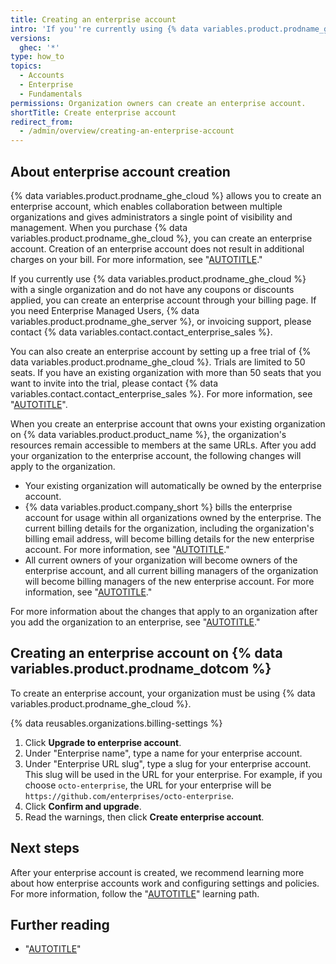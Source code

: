 ```yaml
---
title: Creating an enterprise account
intro: 'If you''re currently using {% data variables.product.prodname_ghe_cloud %} with a single organization, you can create an enterprise account to centrally manage multiple organizations.'
versions:
  ghec: '*'
type: how_to
topics:
  - Accounts
  - Enterprise
  - Fundamentals
permissions: Organization owners can create an enterprise account.
shortTitle: Create enterprise account
redirect_from:
  - /admin/overview/creating-an-enterprise-account
---
```


## About enterprise account creation

{% data variables.product.prodname_ghe_cloud %} allows you to create an enterprise account, which enables collaboration between multiple organizations and gives administrators a single point of visibility and management. When you purchase {% data variables.product.prodname_ghe_cloud %}, you can create an enterprise account. Creation of an enterprise account does not result in additional charges on your bill. For more information, see "[AUTOTITLE](/admin/overview/about-enterprise-accounts)."

If you currently use {% data variables.product.prodname_ghe_cloud %} with a single organization and do not have any coupons or discounts applied, you can create an enterprise account through your billing page. If you need Enterprise Managed Users, {% data variables.product.prodname_ghe_server %}, or invoicing support, please contact {% data variables.contact.contact_enterprise_sales %}.

You can also create an enterprise account by setting up a free trial of {% data variables.product.prodname_ghe_cloud %}. Trials are limited to 50 seats. If you have an existing organization with more than 50 seats that you want to invite into the trial, please contact {% data variables.contact.contact_enterprise_sales %}. For more information, see "[AUTOTITLE](/admin/overview/setting-up-a-trial-of-github-enterprise-cloud)".

When you create an enterprise account that owns your existing organization on {% data variables.product.product_name %}, the organization's resources remain accessible to members at the same URLs. After you add your organization to the enterprise account, the following changes will apply to the organization.

- Your existing organization will automatically be owned by the enterprise account.
- {% data variables.product.company_short %} bills the enterprise account for usage within all organizations owned by the enterprise. The current billing details for the organization, including the organization's billing email address, will become billing details for the new enterprise account. For more information, see "[AUTOTITLE](/billing/managing-your-github-billing-settings/about-billing-for-your-enterprise)."
- All current owners of your organization will become owners of the enterprise account, and all current billing managers of the organization will become billing managers of the new enterprise account. For more information, see "[AUTOTITLE](/admin/user-management/managing-users-in-your-enterprise/roles-in-an-enterprise)."

For more information about the changes that apply to an organization after you add the organization to an enterprise, see "[AUTOTITLE](/admin/user-management/managing-organizations-in-your-enterprise/adding-organizations-to-your-enterprise#about-addition-of-organizations-to-your-enterprise-account)."

## Creating an enterprise account on {% data variables.product.prodname_dotcom %}

To create an enterprise account, your organization must be using {% data variables.product.prodname_ghe_cloud %}.

{% data reusables.organizations.billing-settings %}
1. Click **Upgrade to enterprise account**.
1. Under "Enterprise name", type a name for your enterprise account.
1. Under "Enterprise URL slug", type a slug for your enterprise account. This slug will be used in the URL for your enterprise. For example, if you choose `octo-enterprise`, the URL for your enterprise will be `https://github.com/enterprises/octo-enterprise`.
1. Click **Confirm and upgrade**.
1. Read the warnings, then click **Create enterprise account**.

## Next steps

After your enterprise account is created, we recommend learning more about how enterprise accounts work and configuring settings and policies. For more information, follow the "[AUTOTITLE](/admin/guides#get-started-with-your-enterprise-account)" learning path.

## Further reading

- "[AUTOTITLE](/admin/managing-your-enterprise-account/changing-the-url-for-your-enterprise)"

